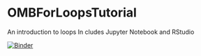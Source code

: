 # OMBForLoopsTutorial
An introduction to loops
In cludes Jupyter Notebook and RStudio

[![Binder](https://mybinder.org/badge_logo.svg)](https://mybinder.org/v2/gh/MahmudN/OMBForLoopsTutorial/HEAD?urlpath=https%3A%2F%2Fgithub.com%2FMahmudN%2FOMBForLoopsTutorial%2Fblob%2Fmain%2FForLoopsTutorial.ipynb)
